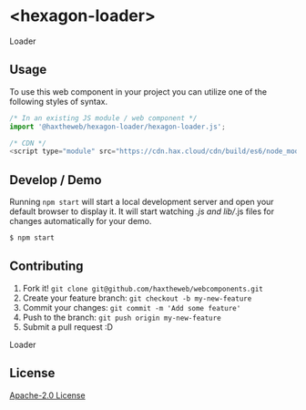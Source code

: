 # &lt;hexagon-loader&gt;

Loader
> 

## Usage
To use this web component in your project you can utilize one of the following styles of syntax.

```js
/* In an existing JS module / web component */
import '@haxtheweb/hexagon-loader/hexagon-loader.js';

/* CDN */
<script type="module" src="https://cdn.hax.cloud/cdn/build/es6/node_modules/@haxtheweb/hexagon-loader/hexagon-loader.js"></script>
```

## Develop / Demo
Running `npm start` will start a local development server and open your default browser to display it. It will start watching *.js and lib/*.js files for changes automatically for your demo.
```bash
$ npm start
```


## Contributing

1. Fork it! `git clone git@github.com/haxtheweb/webcomponents.git`
2. Create your feature branch: `git checkout -b my-new-feature`
3. Commit your changes: `git commit -m 'Add some feature'`
4. Push to the branch: `git push origin my-new-feature`
5. Submit a pull request :D

Loader

## License
[Apache-2.0 License](http://opensource.org/licenses/Apache-2.0)